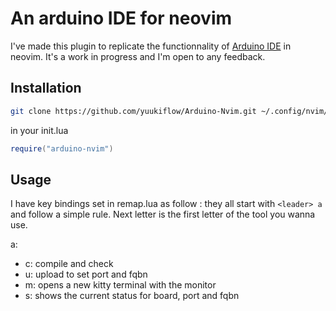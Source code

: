 # An arduino IDE for neovim

I've made this plugin to replicate the functionnality of [Arduino IDE](https://www.arduino.cc/en/Software/ArduinoIDE) in neovim. It's a work in progress and I'm open to any feedback.

## Installation

```sh
git clone https://github.com/yuukiflow/Arduino-Nvim.git ~/.config/nvim/lua/Arduino-Nvim
```

in your init.lua

```lua
require("arduino-nvim")
```

## Usage

I have key bindings set in remap.lua as follow :
they all start with `<leader> a` and follow a simple rule.
Next letter is the first letter of the tool you wanna use.

<leader>a:
- c: compile and check
- u: upload to set port and fqbn
- m: opens a new kitty terminal with the monitor
- s: shows the current status for board, port and fqbn
